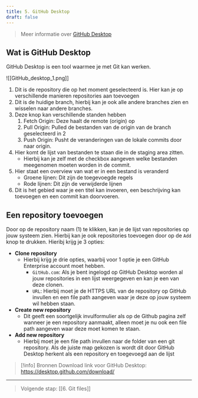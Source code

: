 ```yaml
---
title: 5. GitHub Desktop
draft: false
---
```

> Meer informatie over [GitHub Desktop](https://github.com/apps/desktop)

## Wat is GitHub Desktop
GitHub Desktop is een tool waarmee je met Git kan werken. 

![[GitHub_desktop_1.png]]
1. Dit is de repository die op het moment geselecteerd is. Hier kan je op verschillende manieren repositories aan toevoegen
2. Dit is de huidige branch, hierbij kan je ook alle andere branches zien en wisselen naar andere branches.
3. Deze knop kan verschillende standen hebben
	1. Fetch Origin: Deze haalt de remote (origin) op
	2. Pull Origin: Pulled de bestanden van de origin van de branch geselecteerd in 2
	3. Push Origin: Pusht de veranderingen van de lokale commits door naar origin.
4. Hier komt de lijst van bestanden te staan die in de staging area zitten.
	- Hierbij kan je zelf met de checkbox aangeven welke bestanden meegenomen moeten worden in de commit.
5. Hier staat een overview van wat er in een bestand is veranderd
	- Groene lijnen: Dit zijn de toegevoegde regels
	- Rode lijnen: Dit zijn de verwijderde lijnen
6. Dit is het gebied waar je een titel kan invoeren, een beschrijving kan toevoegen en een commit kan doorvoeren.

## Een repository toevoegen
Door op de repository naam (1) te klikken, kan je de lijst van repositories op jouw systeem zien. Hierbij kan je ook repositories toevoegen door op de `Add` knop te drukken. Hieribj krijg je 3 opties:
- **Clone repository**
	- Hierbij krijg je drie opties, waarbij voor 1 optie je een GitHub Enterprise account moet hebben.
		- `GitHub.com`: Als je bent ingelogd op GitHub Desktop worden al jouw repositories in een lijst weergegeven en kan je een van deze clonen.
		- `URL`: Hierbij moet je de HTTPS URL van de repository op GitHub invullen en een file path aangeven waar je deze op jouw systeem wil hebben staan.
- **Create new repository**
	- Dit geeft een soortgelijk invulformulier als op de Github pagina zelf wanneer je een repository aanmaakt, alleen moet je nu ook een file path aangeven waar deze moet komen te staan. 
- **Add new repository**
	- Hierbij moet je een file path invullen naar de folder van een git repository. Als de juiste map gekozen is wordt dit door GitHub Desktop herkent als een repository en toegevoegd aan de lijst


> [!info] Bronnen
> Download link voor GitHub Desktop: https://desktop.github.com/download/

---

> Volgende stap: [[6. Git files]]
